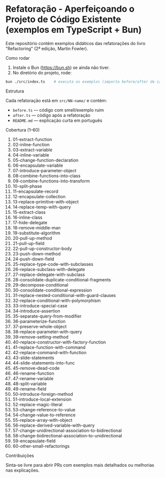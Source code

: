 # Refatoração - Aperfeiçoando o Projeto de Código Existente (exemplos em TypeScript + Bun)

Este repositório contém exemplos didáticos das refatorações do livro "Refactoring" (2ª edição, Martin Fowler).

Como rodar

1. Instale o Bun (https://bun.sh) se ainda não tiver.
2. No diretório do projeto, rode:

```bash
bun ./src/index.ts    # executa os exemplos (importa before/after de cada refatoração)
```

Estrutura

Cada refatoração está em `src/NN-name/` e contém:
- `before.ts` — código com smell/exemplo ruim
- `after.ts` — código após a refatoração
- `README.md` — explicação curta em português

Cobertura (1–60)

1. 01-extract-function
2. 02-inline-function
3. 03-extract-variable
4. 04-inline-variable
5. 05-change-function-declaration
6. 06-encapsulate-variable
7. 07-introduce-parameter-object
8. 08-combine-functions-into-class
9. 09-combine-functions-into-transform
10. 10-split-phase
11. 11-encapsulate-record
12. 12-encapsulate-collection
13. 13-replace-primitive-with-object
14. 14-replace-temp-with-query
15. 15-extract-class
16. 16-inline-class
17. 17-hide-delegate
18. 18-remove-middle-man
19. 19-substitute-algorithm
20. 20-pull-up-method
21. 21-pull-up-field
22. 22-pull-up-constructor-body
23. 23-push-down-method
24. 24-push-down-field
25. 25-replace-type-code-with-subclasses
26. 26-replace-subclass-with-delegate
27. 27-replace-delegate-with-subclass
28. 28-consolidate-duplicate-conditional-fragments
29. 29-decompose-conditional
30. 30-consolidate-conditional-expression
31. 31-replace-nested-conditional-with-guard-clauses
32. 32-replace-conditional-with-polymorphism
33. 33-introduce-special-case
34. 34-introduce-assertion
35. 35-separate-query-from-modifier
36. 36-parameterize-function
37. 37-preserve-whole-object
38. 38-replace-parameter-with-query
39. 39-remove-setting-method
40. 40-replace-constructor-with-factory-function
41. 41-replace-function-with-command
42. 42-replace-command-with-function
43. 43-slide-statements
44. 44-slide-statements-into-func
45. 45-remove-dead-code
46. 46-rename-function
47. 47-rename-variable
48. 48-split-variable
49. 49-rename-field
50. 50-introduce-foreign-method
51. 51-introduce-local-extension
52. 52-replace-magic-literal
53. 53-change-reference-to-value
54. 54-change-value-to-reference
55. 55-replace-array-with-object
56. 56-replace-derived-variable-with-query
57. 57-change-unidirectional-association-to-bidirectional
58. 58-change-bidirectional-association-to-unidirectional
59. 59-encapsulate-field
60. 60-other-small-refactorings

Contribuições

Sinta-se livre para abrir PRs com exemplos mais detalhados ou melhorias nas explicações.
